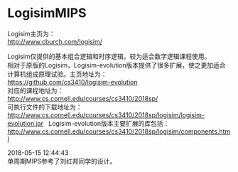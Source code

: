 # LogisimMIPS
Logisim主页为：  
http://www.cburch.com/logisim/  

Logisim仅提供的基本组合逻辑和时序逻辑，较为适合数字逻辑课程使用。  
相对于原版的Logisim，Logisim-evolution版本提供了很多扩展，使之更加适合计算机组成原理试验。主页地址为：  
https://github.com/cs3410/logisim-evolution  
对应的课程地址为：  
http://www.cs.cornell.edu/courses/cs3410/2018sp/  
可执行文件的下载地址为： 
http://www.cs.cornell.edu/courses/cs3410/2018sp/logisim/logisim-evolution.jar   
Logisim-evolution版本主要扩展的库包括：  
http://www.cs.cornell.edu/courses/cs3410/2018sp/logisim/components.html  



2018-05-15 12:44:43  
单周期MIPS参考了刘红邦同学的设计。  
